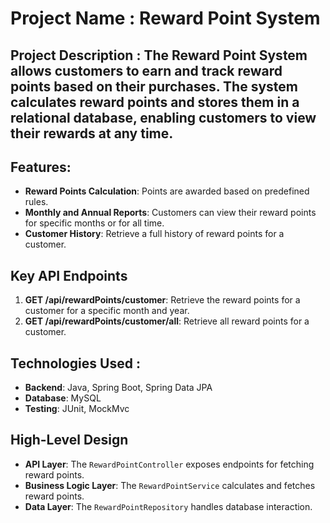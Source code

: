 # Project Name : Reward Point System

## Project Description : The **Reward Point System** allows customers to earn and track reward points based on their purchases. The system calculates reward points and stores them in a relational database, enabling customers to view their rewards at any time.

## Features:
- **Reward Points Calculation**: Points are awarded based on predefined rules.
- **Monthly and Annual Reports**: Customers can view their reward points for specific months or for all time.
- **Customer History**: Retrieve a full history of reward points for a customer.

## Key API Endpoints

1. **GET /api/rewardPoints/customer**: Retrieve the reward points for a customer for a specific month and year.
2. **GET /api/rewardPoints/customer/all**: Retrieve all reward points for a customer.

## Technologies Used :
- **Backend**: Java, Spring Boot, Spring Data JPA
- **Database**: MySQL
- **Testing**: JUnit, MockMvc

## High-Level Design
- **API Layer**: The `RewardPointController` exposes endpoints for fetching reward points.
- **Business Logic Layer**: The `RewardPointService` calculates and fetches reward points.
- **Data Layer**: The `RewardPointRepository` handles database interaction.